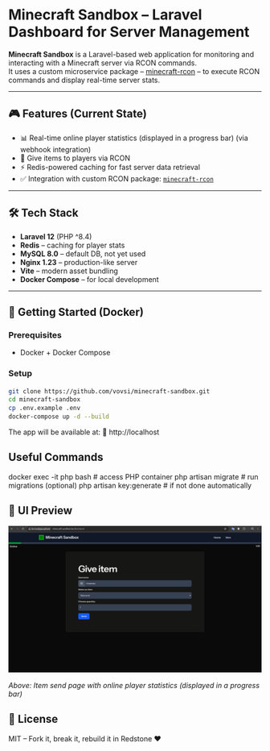 # Minecraft Sandbox – Laravel Dashboard for Server Management

**Minecraft Sandbox** is a Laravel-based web application for monitoring and interacting with a Minecraft server via RCON commands.  
It uses a custom microservice package – [minecraft-rcon](https://github.com/vovsi/minecraft-rcon) – to execute RCON commands and display real-time server stats.

---

## 🎮 Features (Current State)

- 📊 Real-time online player statistics (displayed in a progress bar) (via webhook integration)
- 🎒 Give items to players via RCON
- ⚡ Redis-powered caching for fast server data retrieval
- ✅ Integration with custom RCON package: [`minecraft-rcon`](https://github.com/vovsi/minecraft-rcon)

---

## 🛠 Tech Stack

- **Laravel 12** (PHP ^8.4)
- **Redis** – caching for player stats
- **MySQL 8.0** – default DB, not yet used
- **Nginx 1.23** – production-like server
- **Vite** – modern asset bundling
- **Docker Compose** – for local development

---

## 🚀 Getting Started (Docker)

### Prerequisites

- Docker + Docker Compose

### Setup

```bash
git clone https://github.com/vovsi/minecraft-sandbox.git
cd minecraft-sandbox
cp .env.example .env
docker-compose up -d --build
```

The app will be available at:
📍 http://localhost

## Useful Commands

docker exec -it php bash             # access PHP container
php artisan migrate                  # run migrations (optional)
php artisan key:generate             # if not done automatically

## 📸 UI Preview

![Item Send Page](./public/screenshots/item_send.png)

*Above: Item send page with online player statistics (displayed in a progress bar)*

## 📄 License

MIT – Fork it, break it, rebuild it in Redstone ❤️
